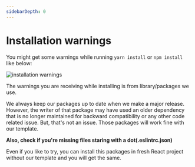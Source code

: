 ```yaml
---
sidebarDepth: 0
---
```


# Installation warnings

You might get some warnings while running `yarn install` or `npm install` like below:

<img alt='installation warnings' class='medium-zoom' :src="$withBase('/images/faqs/installation-warnings.png')" />

The warnings you are receiving while installing is from library/packages we use.

We always keep our packages up to date when we make a major release. However, the writer of that package may have used an older dependency that is no longer maintained for backward compatibility or any other code related issue. But, that's not an issue. Those packages will work fine with our template.

**Also, check if you're missing files staring with a dot(.eslintrc.json)**

Even if you like to try, you can install this packages in fresh React project without our template and you will get the same.
